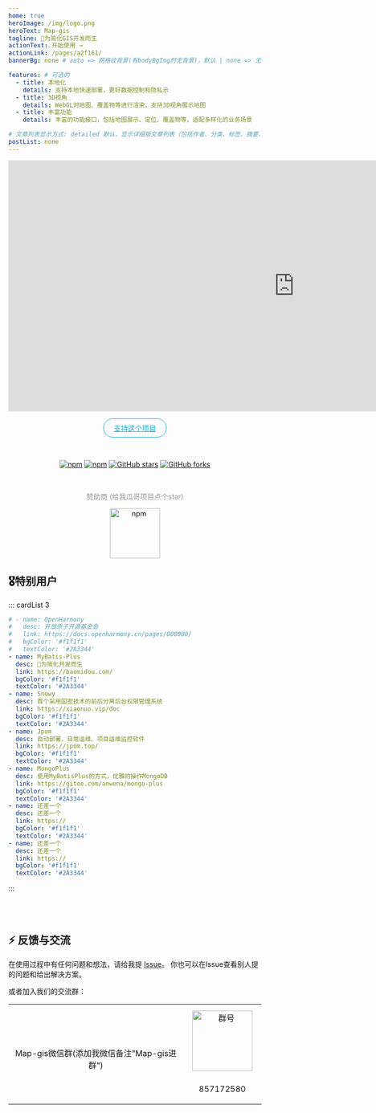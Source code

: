 ```yaml
---
home: true
heroImage: /img/logo.png
heroText: Map-gis
tagline: 🚀为简化GIS开发而生
actionText: 开始使用 →
actionLink: /pages/a2f161/
bannerBg: none # auto => 网格纹背景(有bodyBgImg时无背景)，默认 | none => 无 | '大图地址' | background: 自定义背景样式       提示：如发现文本颜色不适应你的背景时可以到palette.styl修改$bannerTextColor变量

features: # 可选的
  - title: 本地化
    details: 支持本地快速部署，更好数据控制和隐私示
  - title: 3D视角
    details: WebGL对地图、覆盖物等进行渲染，支持3D视角展示地图
  - title: 丰富功能
    details: 丰富的功能接口，包括地图展示、定位、覆盖物等，适配多样化的业务场景

# 文章列表显示方式: detailed 默认，显示详细版文章列表（包括作者、分类、标签、摘要、分页等）| simple => 显示简约版文章列表（仅标题和日期）| none 不显示文章列表
postList: none
---
```

<p>
    <iframe width="1138px"  height="500px"   frameborder="no" scrolling="no" allowtransparency="yes"src="https://lbs.baidu.com/jsdemo/demo/webgl2_1.htm">
    </iframe>
</p>

<p align="center">
  <a class="become-sponsor" href="/pages/1b12ed/">支持这个项目</a>
</p>

<style>
.become-sponsor {
  padding: 8px 20px;
  display: inline-block;
  color: #11a8cd;
  border-radius: 30px;
  box-sizing: border-box;
  border: 1px solid #11a8cd;
}
</style>




<br/>
<p align="center">
      <a href="https://pan.baidu.com/s/1h12upnBMIux5yhYxeorF3w?pwd=7yru" target="_blank">
<img src="https://img.shields.io/npm/v/vuepress-theme-vdoing" alt="npm" class="no-zoom"></a>
	<a href="https://pan.baidu.com/s/1h12upnBMIux5yhYxeorF3w?pwd=7yru" target="_blank"><img src="https://img.shields.io/npm/dt/vuepress-theme-vdoing" alt="npm" class="no-zoom"></a>
      <a href="https://pan.baidu.com/s/1h12upnBMIux5yhYxeorF3w?pwd=7yru" target="_blank"><img src='https://img.shields.io/github/stars/xugaoyi/vuepress-theme-vdoing' alt='GitHub stars' class="no-zoom"></a>
      <a href="https://pan.baidu.com/s/1h12upnBMIux5yhYxeorF3w?pwd=7yru" target="_blank"><img src='https://img.shields.io/github/forks/xugaoyi/vuepress-theme-vdoing' alt='GitHub forks' class="no-zoom"></a>
</p>




<br/>
<p align="center" style="color: #999;">
  赞助商 (给我瓜哥项目点个star)
</p>
<p align="center">
  <a href="https://easy-dotnet.com/" target="_blank"><img src="https://easy-dotnet.com/img/logo.png" alt="npm" class="no-zoom" style="width: 100px;border-radius: 2px;"></a>
</p>

## 🎖特别用户
::: cardList 3
```yaml
# - name: OpenHarmony
#   desc: 开放原子开源基金会
#   link: https://docs.openharmony.cn/pages/000000/
#   bgColor: '#f1f1f1'
#   textColor: '#2A3344'
- name: MyBatis-Plus
  desc: 🚀为简化开发而生
  link: https://baomidou.com/
  bgColor: '#f1f1f1'
  textColor: '#2A3344'
- name: Snowy
  desc: 首个采用国密技术的前后分离后台权限管理系统
  link: https://xiaonuo.vip/doc
  bgColor: '#f1f1f1'
  textColor: '#2A3344'
- name: Jpom
  desc: 自动部署、日常运维、项目运维监控软件
  link: https://jpom.top/
  bgColor: '#f1f1f1'
  textColor: '#2A3344'
- name: MongoPlus
  desc: 使用MyBatisPlus的方式，优雅的操作MongoDB
  link: https://gitee.com/anwena/mongo-plus
  bgColor: '#f1f1f1'
  textColor: '#2A3344'
- name: 还差一个
  desc: 还差一个
  link: https://
  bgColor: '#f1f1f1'
  textColor: '#2A3344'
- name: 还差一个
  desc: 还差一个
  link: https://
  bgColor: '#f1f1f1'
  textColor: '#2A3344'

```
:::

<br/>



<!-- ## ⚡️未来...

::: tip
期待 [VuePress v2.0](https://github.com/vuepress/vuepress-next) 以及 [VitePress](https://github.com/vuejs/vitepress) 的正式发布...

届时，VuePress 1.x 编译慢的缺点将得到极大的改善。我将会视情况把主题升级至 VuePress v2.0 或 VitePress。还希望大家多多 [:sparkling_heart:支持](/pages/1b12ed/) 哟，持续关注吧~
::: -->

<br/>


## ⚡ 反馈与交流

在使用过程中有任何问题和想法，请给我提 [Issue](https://github.com/xugaoyi/vuepress-theme-vdoing/issues)。
你也可以在Issue查看别人提的问题和给出解决方案。

或者加入我们的交流群：

<table>
  <tbody>
    <tr>
      <td align="center" valign="middle">
        <img :src="$withBase('/img/qrcode/wxq.png')"  class="no-zoom" style="width:120px;margin: 10px;">
        <p>Map-gis微信群(添加我微信备注"Map-gis进群")</p>
      </td>
      <td align="center" valign="middle">
        <img :src="$withBase('/img/qrcode/qqq.jpg')" alt="群号" class="no-zoom" style="width:120px;margin: 10px;">
        <p>857172580</p>
      </td>
    </tr>
  </tbody>
</table>


<!-- AD -->

<div class="wwads-cn wwads-horizontal page-wwads" data-id="136"></div>
<style>
  .page-wwads{
    width:100%!important;
    min-height: 0;
    margin: 0;
  }
  .page-wwads .wwads-img img{
    width:80px!important;
  }
  .page-wwads .wwads-poweredby{
    width: 40px;
    position: absolute;
    right: 25px;
    bottom: 3px;
  }
  .wwads-content .wwads-text, .page-wwads .wwads-text{
    height: 100%;
    padding-top: 5px;
    display: block;
  }
</style>
